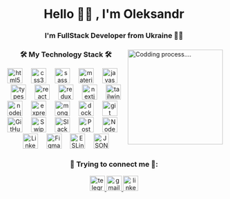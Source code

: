<h1 align="center">Hello 🙋‍♂️ , I'm Oleksandr </h1>
<h3 align="center">I'm FullStack Developer from Ukraine 👨‍💻 </h3>

###

<img align="right" height="220" src="https://media.giphy.com/media/4rZA5D22301iMgrUNd/giphy.gif"  title="Codding process...."/>

###

<div align="center">
    <h3 align="center">🛠️ My Technology Stack 🛠️</h3>
  <img src="https://cdn.jsdelivr.net/gh/devicons/devicon/icons/html5/html5-original.svg" height="35" alt="html5 logo"  title="HTML5"/>
  <img width="12" />
  <img src="https://cdn.jsdelivr.net/gh/devicons/devicon/icons/css3/css3-original.svg" height="35" alt="css3 logo"  title="CSS3"/>
  <img width="12" />
  <img src="https://cdn.jsdelivr.net/gh/devicons/devicon/icons/sass/sass-original.svg" height="35" alt="sass logo"  title="SASS"/>
  <img width="12" />
  <img src="https://cdn.jsdelivr.net/gh/devicons/devicon/icons/materialui/materialui-original.svg" height="35" alt="materialui logo"  title="Materialui"/>
  <img width="12" />
  <img src="https://cdn.jsdelivr.net/gh/devicons/devicon/icons/javascript/javascript-original.svg" height="35" alt="javascript logo"  title="JS"/>
  <img width="12" />
  <img src="https://cdn.jsdelivr.net/gh/devicons/devicon/icons/typescript/typescript-original.svg" height="35" alt="typescript logo"  title="TS"/>
  <img width="12" />
  <img src="https://cdn.jsdelivr.net/gh/devicons/devicon/icons/react/react-original.svg" height="35" alt="react logo" title="React" />
  <img width="12" />
  <img src="https://cdn.jsdelivr.net/gh/devicons/devicon/icons/redux/redux-original.svg" height="35" alt="redux logo" title="Redux" />
  <img width="12" />
  <img src="https://cdn.jsdelivr.net/gh/devicons/devicon/icons/nextjs/nextjs-original.svg" height="35" alt="nextjs logo"  title="NextJS"/>
    <img width="12" />
    <img src="https://cdn.jsdelivr.net/gh/devicons/devicon@latest/icons/tailwindcss/tailwindcss-original.svg" height="35" alt="tailwindcss logo"  title="Tailwind css"/>
  <img src="https://cdn.jsdelivr.net/gh/devicons/devicon/icons/nodejs/nodejs-original.svg" height="35" alt="nodejs logo"  title="NODEjs"/>
  <img width="12" />
  <img src="https://cdn.jsdelivr.net/gh/devicons/devicon/icons/express/express-original.svg" height="35" alt="express logo" title="Express" />
  <img width="12" />
  <!-- <img src="https://seeklogo.com/images/N/nestjs-logo-09342F76C0-seeklogo.com.png" height="35" alt="nestjs logo"  />
  <img width="12" /> -->
  <img src="https://cdn.jsdelivr.net/gh/devicons/devicon/icons/mongodb/mongodb-original.svg" height="35" alt="mongodb logo"  title="MongoDB"/>
  <img width="12" />
  <!-- <img src="https://cdn.jsdelivr.net/gh/devicons/devicon/icons/postgresql/postgresql-original.svg" height="35" alt="postgresql logo"  />
  <img width="12" /> -->
  <!-- <img src="https://cdn.jsdelivr.net/gh/devicons/devicon/icons/graphql/graphql-plain.svg" height="35" alt="graphql logo"  />
  <img width="12" /> -->
  <img src="https://cdn.jsdelivr.net/gh/devicons/devicon/icons/docker/docker-original.svg" height="35" alt="docker logo"  title="Docker"/>
  <img width="12" />
  <img src="https://cdn.jsdelivr.net/gh/devicons/devicon/icons/git/git-original.svg" height="35" alt="git logo"  title="GIT"/>
  <img width="12" />
    <img src="https://cdn.jsdelivr.net/gh/devicons/devicon@latest/icons/github/github-original-wordmark.svg" height="35" alt="GitHub"  title="GitHub"/>
  <img width="12" />
  <img src="https://cdn.jsdelivr.net/gh/devicons/devicon@latest/icons/swiper/swiper-original.svg" height="35" alt="Swiper"  title="Swiper"/>
    <img width="12" />
  <img src="https://cdn.jsdelivr.net/gh/devicons/devicon@latest/icons/slack/slack-original.svg" height="35" alt="Slack"  title="Slack"/>
     <img width="12" />
  <img src="https://cdn.jsdelivr.net/gh/devicons/devicon@latest/icons/postman/postman-original.svg" height="35" alt="Postman"  title="Postman"/>
        <img width="12" />
  <img src="https://cdn.jsdelivr.net/gh/devicons/devicon@latest/icons/nodemon/nodemon-plain.svg" height="35" alt="Nodemon" title="Nodemon" />
     <img width="12" />
    <img src="https://cdn.jsdelivr.net/gh/devicons/devicon@latest/icons/linkedin/linkedin-original.svg" height="35" alt="LinkedIn" title="LinkedIn"/>
    <img width="12" />
    <img src="https://cdn.jsdelivr.net/gh/devicons/devicon@latest/icons/figma/figma-original.svg"  height="35" alt="Figma" title="Figma"/>
    <img width="12" />
    <img src="https://cdn.jsdelivr.net/gh/devicons/devicon@latest/icons/eslint/eslint-original.svg"  height="35" alt="ESLint" title="ESLint"/>
    <img width="12" />
    <img src="https://cdn.jsdelivr.net/gh/devicons/devicon@latest/icons/json/json-original.svg" height="35" alt="JSON" title="JSON"/>
</div>

###

<div align="center">
<h3 align="center">📲 Trying to connect me 📲:</h3>
 <a href="https://t.me/baja87" target="_blank">
    <img src="https://img.shields.io/static/v1?message=Telegram&logo=telegram&label=&color=2CA5E0&logoColor=white&labelColor=&style=for-the-badge" height="35" alt="telegram logo"  />
  </a>
  <a href="mailto:bajmutov@gmail.com" target="_blank">
    <img src="https://img.shields.io/static/v1?message=Gmail&logo=gmail&label=&color=D14836&logoColor=white&labelColor=&style=for-the-badge" height="35" alt="gmail logo"  />
  </a>
  <a href="https://www.linkedin.com/in/oleksandr-bakhmutov/" target="_blank">
    <img src="https://img.shields.io/static/v1?message=LinkedIn&logo=linkedin&label=&color=0077B5&logoColor=white&labelColor=&style=for-the-badge" height="35" alt="linkedin logo"  />
  </a>
</div>
